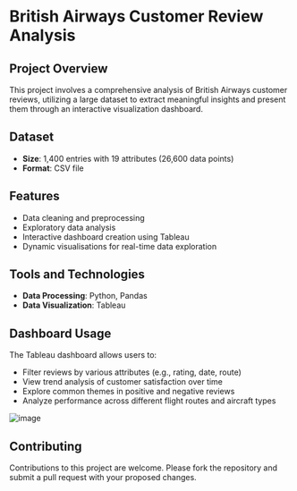 # British Airways Customer Review Analysis

## Project Overview
This project involves a comprehensive analysis of British Airways customer reviews, utilizing a large dataset to extract meaningful insights and present them through an interactive visualization dashboard.

## Dataset

- **Size**: 1,400 entries with 19 attributes (26,600 data points)
- **Format**: CSV file

## Features

- Data cleaning and preprocessing
- Exploratory data analysis
- Interactive dashboard creation using Tableau
- Dynamic visualisations for real-time data exploration

## Tools and Technologies

- **Data Processing**: Python, Pandas
- **Data Visualization**: Tableau


## Dashboard Usage
The Tableau dashboard allows users to:

- Filter reviews by various attributes (e.g., rating, date, route)
- View trend analysis of customer satisfaction over time
- Explore common themes in positive and negative reviews
- Analyze performance across different flight routes and aircraft types

![image](https://github.com/user-attachments/assets/8876189b-552a-4996-a053-978c143f8e0e)



## Contributing
Contributions to this project are welcome. Please fork the repository and submit a pull request with your proposed changes.


